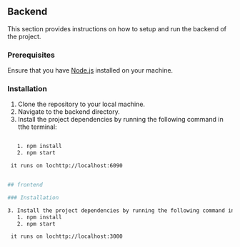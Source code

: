 ## Backend

This section provides instructions on how to setup and run the backend of the project.

### Prerequisites

Ensure that you have [Node.js](https://nodejs.org/) installed on your machine.

### Installation

1. Clone the repository to your local machine.
2. Navigate to the backend directory.
3. Install the project dependencies by running the following command in tthe terminal:

```bash

   1. npm install
   2. npm start

 it runs on lochttp://localhost:6090


## frontend

### Installation

3. Install the project dependencies by running the following command in the terminal:
   1. npm install
   2. npm start

 it runs on lochttp://localhost:3000











